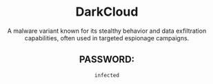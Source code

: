 <div align="center">

# DarkCloud

A malware variant known for its stealthy behavior and data exfiltration capabilities, often used in targeted espionage campaigns.

## PASSWORD:

```
infected
```

</div>
